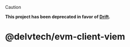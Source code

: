 > [!CAUTION]
>
> **This project has been deprecated in favor of
> [Drift](https://github.com/delvtech/drift).**

# @delvtech/evm-client-viem
